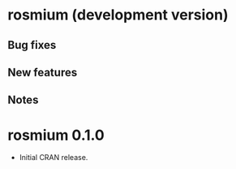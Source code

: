 # rosmium (development version)

## Bug fixes

## New features

## Notes

# rosmium 0.1.0

- Initial CRAN release.
